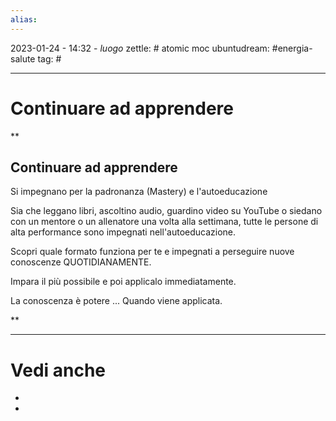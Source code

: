 ```yaml
---
alias: 
---
```

2023-01-24 - 14:32 - *luogo*
zettle: # atomic moc
ubuntudream: #energia-salute
tag: #

---
# Continuare ad apprendere


**

## Continuare ad apprendere

Si impegnano per la padronanza (Mastery) e l'autoeducazione

Sia che leggano libri, ascoltino audio, guardino video su YouTube o siedano con un mentore o un allenatore una volta alla settimana, tutte le persone di alta performance sono impegnati nell'autoeducazione.

Scopri quale formato funziona per te e impegnati a perseguire nuove conoscenze QUOTIDIANAMENTE.

Impara il più possibile e poi applicalo immediatamente.

La conoscenza è potere ... Quando viene applicata.

**


---
# Vedi anche
- 
- 